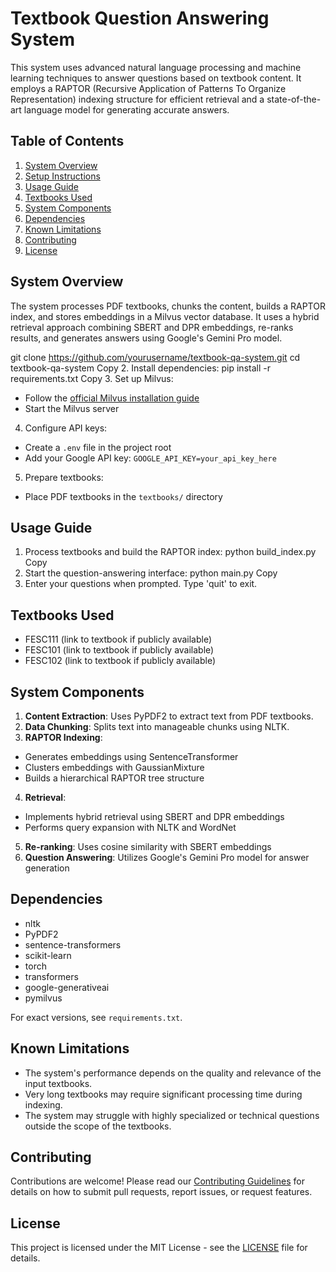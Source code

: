 # Textbook Question Answering System

This system uses advanced natural language processing and machine learning techniques to answer questions based on textbook content. It employs a RAPTOR (Recursive Application of Patterns To Organize Representation) indexing structure for efficient retrieval and a state-of-the-art language model for generating accurate answers.

## Table of Contents
1. [System Overview](#system-overview)
2. [Setup Instructions](#setup-instructions)
3. [Usage Guide](#usage-guide)
4. [Textbooks Used](#textbooks-used)
5. [System Components](#system-components)
6. [Dependencies](#dependencies)
7. [Known Limitations](#known-limitations)
8. [Contributing](#contributing)
9. [License](#license)

## System Overview

The system processes PDF textbooks, chunks the content, builds a RAPTOR index, and stores embeddings in a Milvus vector database. It uses a hybrid retrieval approach combining SBERT and DPR embeddings, re-ranks results, and generates answers using Google's Gemini Pro model.

git clone https://github.com/yourusername/textbook-qa-system.git
cd textbook-qa-system
Copy
2. Install dependencies:
pip install -r requirements.txt
Copy
3. Set up Milvus:
- Follow the [official Milvus installation guide](https://milvus.io/docs/install_standalone-docker.md)
- Start the Milvus server

4. Configure API keys:
- Create a `.env` file in the project root
- Add your Google API key: `GOOGLE_API_KEY=your_api_key_here`

5. Prepare textbooks:
- Place PDF textbooks in the `textbooks/` directory

## Usage Guide

1. Process textbooks and build the RAPTOR index:
python build_index.py
Copy
2. Start the question-answering interface:
python main.py
Copy
3. Enter your questions when prompted. Type 'quit' to exit.

## Textbooks Used

- FESC111 (link to textbook if publicly available)
- FESC101 (link to textbook if publicly available)
- FESC102 (link to textbook if publicly available)

## System Components

1. **Content Extraction**: Uses PyPDF2 to extract text from PDF textbooks.
2. **Data Chunking**: Splits text into manageable chunks using NLTK.
3. **RAPTOR Indexing**: 
- Generates embeddings using SentenceTransformer
- Clusters embeddings with GaussianMixture
- Builds a hierarchical RAPTOR tree structure
4. **Retrieval**:
- Implements hybrid retrieval using SBERT and DPR embeddings
- Performs query expansion with NLTK and WordNet
5. **Re-ranking**: Uses cosine similarity with SBERT embeddings
6. **Question Answering**: Utilizes Google's Gemini Pro model for answer generation

## Dependencies

- nltk
- PyPDF2
- sentence-transformers
- scikit-learn
- torch
- transformers
- google-generativeai
- pymilvus

For exact versions, see `requirements.txt`.

## Known Limitations

- The system's performance depends on the quality and relevance of the input textbooks.
- Very long textbooks may require significant processing time during indexing.
- The system may struggle with highly specialized or technical questions outside the scope of the textbooks.

## Contributing

Contributions are welcome! Please read our [Contributing Guidelines](CONTRIBUTING.md) for details on how to submit pull requests, report issues, or request features.

## License

This project is licensed under the MIT License - see the [LICENSE](LICENSE) file for details. 
